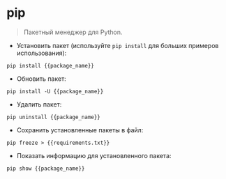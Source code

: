 # pip

> Пакетный менеджер для Python.

- Установить пакет (используйте `pip install` для больших примеров использования):

`pip install {{package_name}}`

- Обновить пакет:

`pip install -U {{package_name}}`

- Удалить пакет:

`pip uninstall {{package_name}}`

- Сохранить установленные пакеты в файл:

`pip freeze > {{requirements.txt}}`

- Показать информацию для установленного пакета:

`pip show {{package_name}}`
